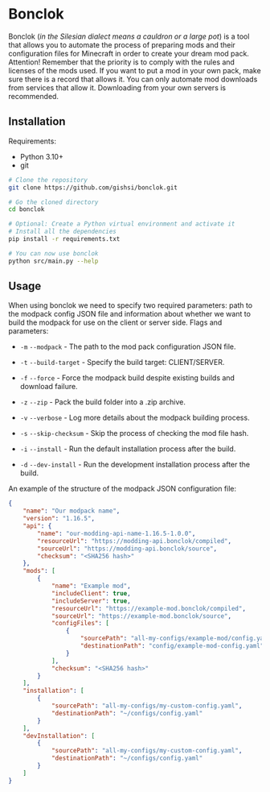 # Bonclok
Bonclok (*in the Silesian dialect means a cauldron or a large pot*) is a tool that allows you to automate the process of preparing mods and their configuration files for Minecraft in order to create your dream mod pack. Attention! Remember that the priority is to comply with the rules and licenses of the mods used. If you want to put a mod in your own pack, make sure there is a record that allows it. You can only automate mod downloads from services that allow it. Downloading from your own servers is recommended.

## Installation
Requirements:
- Python 3.10+
- git

```sh
# Clone the repository
git clone https://github.com/gishsi/bonclok.git

# Go the cloned directory
cd bonclok

# Optional: Create a Python virtual environment and activate it
# Install all the dependencies
pip install -r requirements.txt

# You can now use bonclok
python src/main.py --help
```

## Usage
When using bonclok we need to specify two required parameters: path to the modpack config JSON file and information about whether we want to build the modpack for use on the client or server side. Flags and parameters:
- `-m` `--modpack` - The path to the mod pack configuration JSON file.
- `-t` `--build-target` - Specify the build target: CLIENT/SERVER.

- `-f` `--force` - Force the modpack build despite existing builds and download failure.
- `-z` `--zip` - Pack the build folder into a .zip archive.
- `-v` `--verbose` - Log more details about the modpack building process.
- `-s` `--skip-checksum` - Skip the process of checking the mod file hash.
- `-i` `--install` - Run the default installation process after the build.
- `-d` `--dev-install` - Run the development installation process after the build.

An example of the structure of the modpack JSON configuration file:
```json
{
    "name": "Our modpack name",
    "version": "1.16.5",
    "api": {
        "name": "our-modding-api-name-1.16.5-1.0.0",
        "resourceUrl": "https://modding-api.bonclok/compiled",
        "sourceUrl": "https://modding-api.bonclok/source",
        "checksum": "<SHA256 hash>"
    },
    "mods": [
        {
            "name": "Example mod",
            "includeClient": true,
            "includeServer": true,
            "resourceUrl": "https://example-mod.bonclok/compiled",
            "sourceUrl": "https://example-mod.bonclok/source",
            "configFiles": [
                {
                    "sourcePath": "all-my-configs/example-mod/config.yaml",
                    "destinationPath": "config/example-mod-config.yaml"
                }
            ],
            "checksum": "<SHA256 hash>"
        }
    ],
    "installation": [
        {
            "sourcePath": "all-my-configs/my-custom-config.yaml",
            "destinationPath": "~/configs/config.yaml"
        }
    ],
    "devInstallation": [
        {
            "sourcePath": "all-my-configs/my-custom-config.yaml",
            "destinationPath": "~/configs/config.yaml"
        }
    ]
}
```